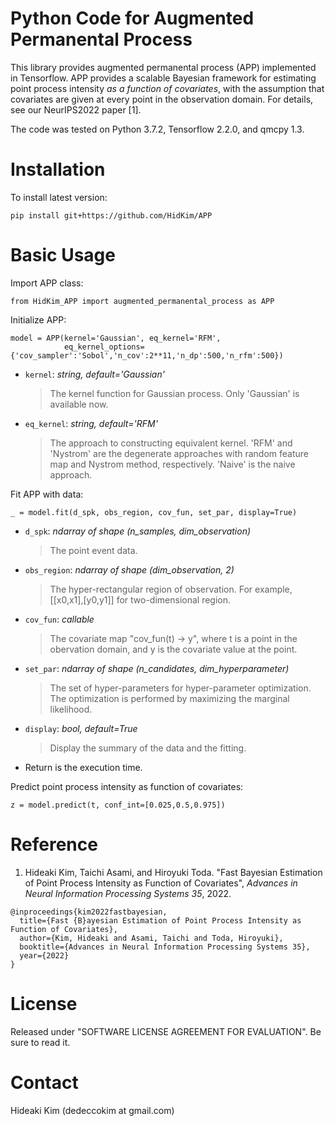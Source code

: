# Python Code for Augmented Permanental Process 
This library provides augmented permanental process (APP) implemented in Tensorflow. APP provides a scalable Bayesian framework for estimating point process intensity *as a function of covariates*, with the assumption that covariates are given at every point in the observation domain. For details, see our NeurIPS2022 paper [1].

The code was tested on Python 3.7.2, Tensorflow 2.2.0, and qmcpy 1.3.

# Installation
To install latest version:
```
pip install git+https://github.com/HidKim/APP
```

# Basic Usage
Import APP class:
```
from HidKim_APP import augmented_permanental_process as APP
```
Initialize APP:
```
model = APP(kernel='Gaussian', eq_kernel='RFM',  
            eq_kernel_options={'cov_sampler':'Sobol','n_cov':2**11,'n_dp':500,'n_rfm':500})
```
- `kernel`: *string, default='Gaussian'* <br> 
  >The kernel function for Gaussian process. Only 'Gaussian' is available now.
- `eq_kernel`:  *string, default='RFM'* <br>
  >The approach to constructing equivalent kernel. 'RFM' and 'Nystrom' are the degenerate approaches with random feature map and Nystrom method, respectively. 'Naive' is the naive approach.  
  
Fit APP with data:
```
_ = model.fit(d_spk, obs_region, cov_fun, set_par, display=True)
```
- `d_spk`: *ndarray of shape (n_samples, dim_observation)* <br> 
  >The point event data.
- `obs_region`:  *ndarray of shape (dim_observation, 2)*  <br>
  > The hyper-rectangular region of observation. For example, [[x0,x1],[y0,y1]] for two-dimensional region.  
- `cov_fun`: *callable* <br> 
  >The covariate map "cov_fun(t) -> y", where t is a point in the obervation domain, and y is the covariate value at the point.  
- `set_par`:  *ndarray of shape (n_candidates, dim_hyperparameter)*  <br>
  >The set of hyper-parameters for hyper-parameter optimization. The optimization is performed by maximizing the marginal likelihood.
- `display`:  *bool, default=True*  <br>
  >Display the summary of the data and the fitting. 
- Return is the execution time.

Predict point process intensity as function of covariates:
```
z = model.predict(t, conf_int=[0.025,0.5,0.975])
```

# Reference
1. Hideaki Kim, Taichi Asami, and Hiroyuki Toda. "Fast Bayesian Estimation of Point Process Intensity as Function of Covariates", *Advances in Neural Information Processing Systems 35*, 2022.
```
@inproceedings{kim2022fastbayesian,
  title={Fast {B}ayesian Estimation of Point Process Intensity as Function of Covariates},
  author={Kim, Hideaki and Asami, Taichi and Toda, Hiroyuki},
  booktitle={Advances in Neural Information Processing Systems 35},
  year={2022}
}
``` 

# License
Released under "SOFTWARE LICENSE AGREEMENT FOR EVALUATION". Be sure to read it.

# Contact
Hideaki Kim (dedeccokim at gmail.com)